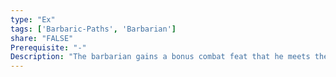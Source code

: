 ```yaml
---
type: "Ex"
tags: ['Barbaric-Paths', 'Barbarian']
share: "FALSE"
Prerequisite: "-"
Description: "The barbarian gains a bonus combat feat that he meets the prerequisites for. The barbarian may select this path once plus an additional time for every five levels of barbarian that you possess, each time selecting a different combat feat."
---
```

